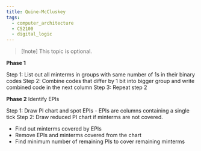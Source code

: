 ```yaml
---
title: Quine-McCluskey
tags:
  - computer_architecture
  - CS2100
  - digital_logic
---
```

> [!note] This topic is optional.


**Phase 1** 

Step 1: List out all minterms in groups with same number of 1s in their binary codes
Step 2: Combine codes that differ by 1 bit into bigger group and write combined code in the next column
Step 3: Repeat step 2

**Phase 2** Identify EPIs

Step 1: Draw PI chart and spot EPIs - EPIs are columns containing a single tick
Step 2: Draw reduced PI chart if minterms are not covered.
- Find out minterms covered by EPIs
- Remove EPIs and minterms covered from the chart
- Find minimum number of remaining PIs to cover remaining minterms

